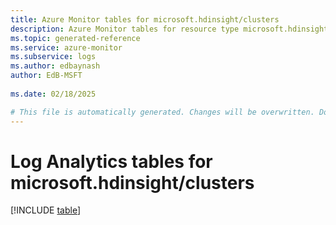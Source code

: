 ```yaml
---
title: Azure Monitor tables for microsoft.hdinsight/clusters
description: Azure Monitor tables for resource type microsoft.hdinsight/clusters
ms.topic: generated-reference
ms.service: azure-monitor
ms.subservice: logs
ms.author: edbaynash
author: EdB-MSFT
   
ms.date: 02/18/2025

# This file is automatically generated. Changes will be overwritten. Do not change this file directly.
---
```


# Log Analytics tables for microsoft.hdinsight/clusters  

[!INCLUDE [table](~/reusable-content/ce-skilling/azure/includes/azure-monitor/reference/tables/microsoft-hdinsight_clusters-include.md)]

